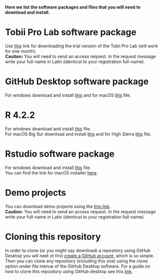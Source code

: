 **Here we list the software packages and files that you will need to download and install.**
# Tobii Pro Lab software package
Use [this](https://drive.google.com/file/u/0/d/131PknMarGmlLqWssh_9XzUyfBtbk1ghk/view?usp=drive_link&pli=1) link for downloading the trial version of the Tobii Pro Lab (will work for one month).<br>
**Caution:** You will need to send an access request. In the request message write your full-name in Latin (identical to your registration full-name).

# GitHub Desktop software package
For windows download and install [this](https://central.github.com/deployments/desktop/desktop/latest/win32) and for macOS [this](https://central.github.com/deployments/desktop/desktop/latest/darwin) file.

# R 4.2.2 
For windows download and install [this](https://cran.rstudio.com/bin/windows/base/R-4.2.2-win.exe) file.<br>
For macOS Big Sur download and install [this](https://cran.rstudio.com/bin/macosx/big-sur-arm64/base/R-4.2.2-arm64.pkg) and for High Sierra [this](https://cran.rstudio.com/bin/macosx/base/R-4.2.2.pkg) file.

# Rstudio software package 
For windows download and install [this](https://download1.rstudio.org/electron/windows/RStudio-2022.12.0-353.exe) file.<br>
You can find the link for macOS installer [here](https://posit.co/download/rstudio-desktop/). 

# Demo projects
You can download demo projects using the [this link](https://drive.google.com/drive/folders/1Xkv60ouUshc9Wv50oEPDQ1L320UB9PmY?usp=share_link). <br>
**Caution:** You will need to send an access request. In the request message write your full-name in Latin (identical to your registration full-name).

# Cloning this repository
In order to clone (or you might say download) a repository using GitHub Desktop you will neet ot first [create a GitHub account](https://github.com/signup?ref_cta=Sign+up&ref_loc=header+logged+out&ref_page=%2F&source=header-home), which is so simple. Then you can clone any repository (including this one) using the clone option under file menue of the GitHub Desktop software.  For a guide on how to clone this repository using GitHub desktop see this [link](https://docs.github.com/en/desktop/contributing-and-collaborating-using-github-desktop/adding-and-cloning-repositories/cloning-and-forking-repositories-from-github-desktop).
